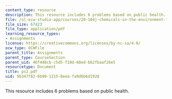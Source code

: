 ```yaml
---
content_type: resource
description: This resource includes 6 problems based on public health.
file: /ol-ocw-studio-app/courses/20-104j-chemicals-in-the-environment-toxicology-and-public-health-be-104j-spring-2005/9b347f826b9012158eeafa9d6b6d1928_ps2.pdf
file_size: 67423
file_type: application/pdf
learning_resource_types:
- Assignments
license: https://creativecommons.org/licenses/by-nc-sa/4.0/
ocw_type: OCWFile
parent_title: Assignments
parent_type: CourseSection
parent_uid: 46f448cb-c5d5-f10d-68ed-b62fbaaf26e5
resourcetype: Document
title: ps2.pdf
uid: 9b347f82-6b90-1215-8eea-fa9d6b6d1928
---
```

This resource includes 6 problems based on public health.